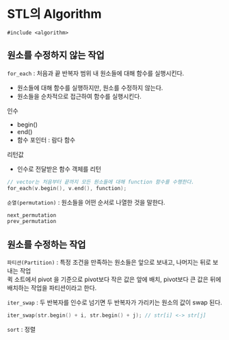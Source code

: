 # STL의 Algorithm
`#include <algorithm>`

## 원소를 수정하지 않는 작업
`for_each` : 처음과 끝 반복자 범위 내 원소들에 대해 함수를 실행시킨다.
- 원소들에 대해 함수를 실행하지만, 원소를 수정하지 않는다.
- 원소들을 순차적으로 접근하여 함수를 실행시킨다.

인수
- begin()
- end()
- 함수 포인터 : 람다 함수

리턴값
- 인수로 전달받은 함수 객체를 리턴

```cpp
// vector는 처음부터 끝까지 모든 원소들에 대해 function 함수를 수행한다.
for_each(v.begin(), v.end(), function);
```

`순열(permutation)` : 원소들을 어떤 순서로 나열한 것을 말한다.
```cpp
next_permutation
prev_permutation
```

## 원소를 수정하는 작업
`파티션(Partition)` : 특정 조건을 만족하는 원소들은 앞으로 보내고, 나머지는 뒤로 보내는 작업 <br>
퀵 소트에서 pivot 을 기준으로 pivot보다 작은 값은 앞에 배치, pivot보다 큰 값은 뒤에 배치하는 작업을 파티션이라고 한다.

`iter_swap` : 두 반복자를 인수로 넘기면 두 반복자가 가리키는 원소의 값이 swap 된다.
```cpp
iter_swap(str.begin() + i, str.begin() + j); // str[i] <-> str[j]
```

`sort` : 정렬


